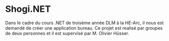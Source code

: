 # Shogi.NET

Dans le cadre du cours .NET de troisème année DLM à la HE-Arc, il nous est demandé de créer une application bureau. Ce projet est realisé par groupes de deux personnes et il est supervisé par M. Olivier Hüsser.
